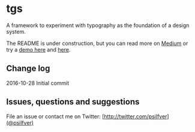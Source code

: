 # tgs

A framework to experiment with typography as the foundation of a design system.

The README is under construction, but you can read more on [Medium](https://medium.com/@psilfver/a-design-system-built-on-typography-f49a8e079e2a#.nrcxv1sq8]) or try a [demo here](http://www.pettersilfver.com/demo/tgs) and [here](http://pettersilfver.com/demo/tgs-food/).

## Change log

2016-10-28 Initial commit

## Issues, questions and suggestions

File an issue or contact me on Twitter: [http://twitter.com/psilfver](@psilfver)
